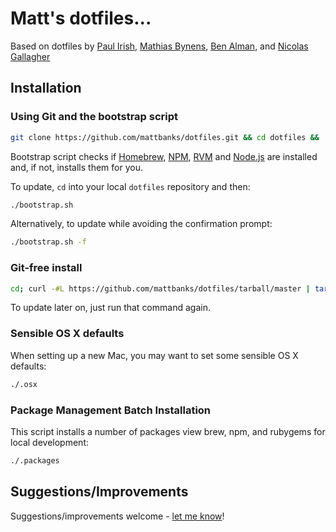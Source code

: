 # Matt's dotfiles...

Based on dotfiles by [Paul Irish](https://github.com/paulirish/dotfiles), [Mathias Bynens](https://github.com/mathiasbynens/dotfiles), [Ben Alman](https://github.com/cowboy/dotfiles), and [Nicolas Gallagher](https://github.com/necolas/dotfiles)

## Installation

### Using Git and the bootstrap script

```bash
git clone https://github.com/mattbanks/dotfiles.git && cd dotfiles && ./bootstrap.sh
```

Bootstrap script checks if [Homebrew](http://mxcl.github.com/homebrew/), [NPM](http://npmjs.org/), [RVM](https://rvm.io/) and [Node.js](http://nodejs.org/) are installed and, if not, installs them for you.

To update, `cd` into your local `dotfiles` repository and then:

```bash
./bootstrap.sh
```

Alternatively, to update while avoiding the confirmation prompt:

```bash
./bootstrap.sh -f
```

### Git-free install

```bash
cd; curl -#L https://github.com/mattbanks/dotfiles/tarball/master | tar -xzv --strip-components 1 --exclude={README.md,bootstrap.sh}
```

To update later on, just run that command again.

### Sensible OS X defaults

When setting up a new Mac, you may want to set some sensible OS X defaults:

```bash
./.osx
```

### Package Management Batch Installation

This script installs a number of packages view brew, npm, and rubygems for local development:

```bash
./.packages
```

## Suggestions/Improvements

Suggestions/improvements welcome - [let me know](https://github.com/mattbanks/dotfiles/issues)!